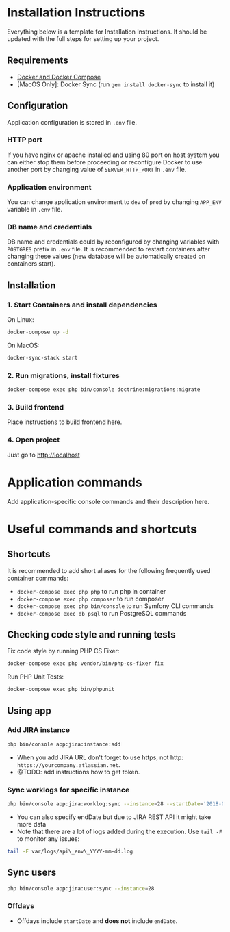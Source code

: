 Installation Instructions
==========

Everything below is a template for Installation Instructions. It should be updated with the full steps for setting up
your project.

## Requirements

* [Docker and Docker Compose](https://docs.docker.com/engine/installation)
* [MacOS Only]: Docker Sync (run `gem install docker-sync` to install it)

## Configuration

Application configuration is stored in `.env` file. 

### HTTP port
If you have nginx or apache installed and using 80 port on host system you can either stop them before proceeding or 
reconfigure Docker to use another port by changing value of `SERVER_HTTP_PORT` in `.env` file.

### Application environment
You can change application environment to `dev` of `prod` by changing `APP_ENV` variable in `.env` file.

### DB name and credentials
DB name and credentials could by reconfigured by changing variables with `POSTGRES` prefix in `.env` file. It is 
recommended to restart containers after changing these values (new database will be automatically created on containers 
start).

## Installation

### 1. Start Containers and install dependencies 
On Linux:
```bash
docker-compose up -d
```
On MacOS:
```bash
docker-sync-stack start
```
### 2. Run migrations, install fixtures
```bash
docker-compose exec php bin/console doctrine:migrations:migrate
```

### 3. Build frontend
Place instructions to build frontend here.

### 4. Open project
Just go to [http://localhost](http://localhost)


Application commands
==========
Add application-specific console commands and their description here.


Useful commands and shortcuts
==========

## Shortcuts
It is recommended to add short aliases for the following frequently used container commands:

* `docker-compose exec php php` to run php in container
* `docker-compose exec php composer` to run composer
* `docker-compose exec php bin/console` to run Symfony CLI commands
* `docker-compose exec db psql` to run PostgreSQL commands


## Checking code style and running tests
Fix code style by running PHP CS Fixer:
```bash
docker-compose exec php vendor/bin/php-cs-fixer fix
```

Run PHP Unit Tests:
```bash
docker-compose exec php bin/phpunit
```

## Using app

### Add JIRA instance

```bash
php bin/console app:jira:instance:add
```

* When you add JIRA URL don't forget to use https, not http: `https://yourcompany.atlassian.net`.
* @TODO: add instructions how to get token.

### Sync worklogs for specific instance

```bash
php bin/console app:jira:worklog:sync --instance=28 --startDate='2018-02-01'
```

* You can also specify endDate but due to JIRA REST API it might take more data
* Note that there are a lot of logs added during the execution. Use `tail -F` to monitor any issues:

```bash
tail -F var/logs/api\_env\_YYYY-mm-dd.log
```

## Sync users

```bash
php bin/console app:jira:user:sync --instance=28
```


### Offdays

* Offdays include `startDate` and **does not** include `endDate`.